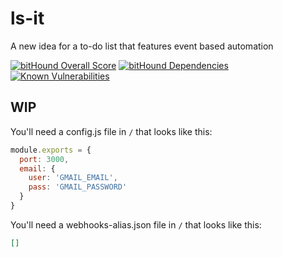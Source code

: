 # ls-it
A new idea for a to-do list that features event based automation

[![bitHound Overall Score](https://www.bithound.io/github/pranaygp/ls-it/badges/score.svg)](https://www.bithound.io/github/pranaygp/ls-it)
[![bitHound Dependencies](https://www.bithound.io/github/pranaygp/ls-it/badges/dependencies.svg)](https://www.bithound.io/github/pranaygp/ls-it/master/dependencies/npm)
[![Known Vulnerabilities](https://snyk.io/test/github/pranaygp/ls-it/badge.svg)](https://snyk.io/test/github/pranaygp/ls-it)

## WIP


You'll need a config.js file in `/` that looks like this:

```js
module.exports = {
  port: 3000,
  email: {
    user: 'GMAIL_EMAIL',
    pass: 'GMAIL_PASSWORD'
  }
}
```

You'll need a webhooks-alias.json file in `/` that looks like this:

```json
[]
```
